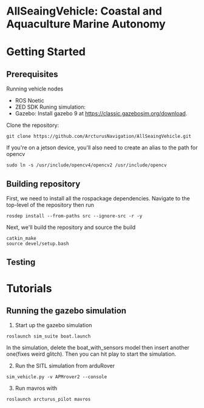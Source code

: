 # AllSeaingVehicle: Coastal and Aquaculture Marine Autonomy
# Getting Started
## Prerequisites
Running vehicle nodes
- ROS Noetic
- ZED SDK
Runing simulation:
- Gazebo: Install gazebo 9 at https://classic.gazebosim.org/download.

Clone the repository:
```
git clone https://github.com/ArcturusNavigation/AllSeaingVehicle.git
```
If you're on a jetson device, you'll also need to create an alias to the path for opencv
```
sudo ln -s /usr/include/opencv4/opencv2 /usr/include/opencv 
```
## Building repository
First, we need to install all the rospackage dependencies. Navigate to the top-level of the repository then run
```
rosdep install --from-paths src --ignore-src -r -y 
```
Next, we'll build the repository and source the build
```
catkin_make
source devel/setup.bash
```
## Testing 

# Tutorials
## Running the gazebo simulation

1. Start up the gazebo simulation
```
roslaunch sim_suite boat.launch
```

In the simulation, delete the boat_with_sensors model then insert another one(fixes weird glitch). Then you can hit play to start the simulation.

2. Run the SITL simulation from arduRover

```
sim_vehicle.py -v APMrover2 --console
```

3. Run mavros with 

```
roslaunch arcturus_pilot mavros
```

